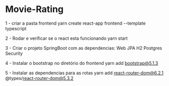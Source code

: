# Movie-Rating

1 - criar a pasta frontend
yarn create react-app frontend --template typescript

2 - Rodar e verificar se o react esta funcionando
yarn start

3 - Criar o projeto SpringBoot com as dependencias:
Web
JPA
H2
Postgres
Security

4 - Instalar o bootstrap no diretório do frontend
yarn add bootstrap@5.1.3

5 - Instalar as dependencias para as rotas
yarn add react-router-dom@6.2.1 @types/react-router-dom@5.3.2